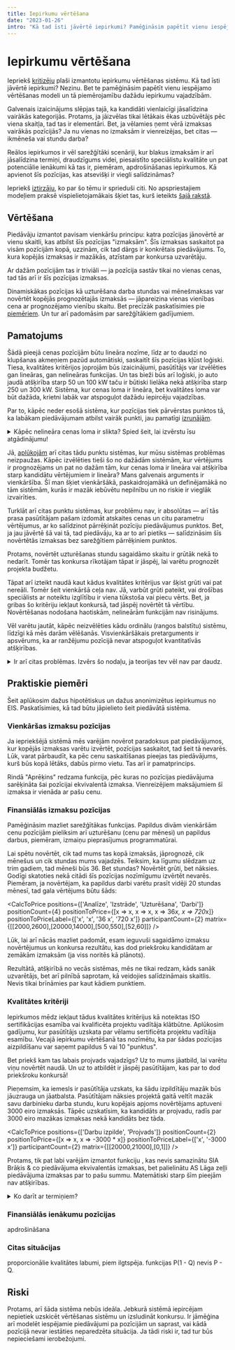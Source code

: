 ```yaml
---
title: Iepirkumu vērtēšana
date: "2023-01-26"
intro: "Kā tad īsti jāvērtē iepirkumi? Pamēģināsim papētīt vienu iespējamo vērtēšanas modeli un tā piemērotību dažādu iepirkumu vajadzībām."
---
```


<script>
import Calculator from '$components/TenderCalculator.svelte'
import CalcToPrice from '$components/TenderCalculatorToPrice.svelte'
import Katex from '$components/Katex.svelte'
</script>

# Iepirkumu vērtēšana

Iepriekš [kritizēju](/blog/iepirkumi) plaši izmantotu iepirkumu vērtēšanas
sistēmu. Kā tad īsti jāvērtē iepirkumi? Nezinu. Bet te pamēģināsim papētīt
vienu iespējamo vērtēšanas modeli un tā piemērojamību dažādu iepirkumu
vajadzībām.

Galvenais izaicinājums slēpjas tajā, ka kandidāti vienlaicīgi jāsalīdzina
vairākās kategorijās. Protams, ja jāizvēlas tikai lētākais ēkas uzbūvētājs
pēc viena skaitļa, tad tas ir elementāri. Bet, ja vēlamies ņemt vērā izmaksas
vairākās pozīcijās? Ja nu vienas no izmaksām ir vienreizējas, bet citas —
ikmēneša vai stundu darba?

Reālos iepirkumos ir vēl sarežģītāki scenāriji, kur blakus izmaksām ir arī
jāsalīdzina termiņi, draudzīgums videi, piesaistīto speciālistu kvalitāte un
pat potenciālie ienākumi kā tas ir, piemēram, apdrošināšanas iepirkumos. Kā
apvienot šīs pozīcijas, kas atsevišķi ir viegli salīdzināmas?

Iepriekš [iztirzāju](/blog/iepirkumu-teorija), ko par šo tēmu ir sprieduši
citi. No apspriestajiem modeļiem praksē vispielietojamākais šķiet tas, kurš
ieteikts [šajā rakstā](https://www.sciencedirect.com/science/article/abs/pii/S1478409213000198).

## Vērtēšana

Piedāvāju izmantot pavisam vienkāršu principu: katra pozīcijas jānovērtē ar
vienu skaitli, kas atbilst šīs pozīcijas "izmaksām". Šīs izmaksas saskaitot pa
visām pozīcijām kopā, uzzinām, cik tad dārgs ir konkrētais piedāvājums. To,
kura kopējās izmaksas ir mazākās, atzīstam par konkursa uzvarētāju.

Ar dažām pozīcijām tas ir triviāli — ja pozīcija sastāv tikai no vienas cenas,
tad tās arī ir šīs pozīcijas izmaksas.

Dinamiskākas pozīcijas kā uzturēšana darba stundas vai mēnešmaksas var novērtēt
kopējās prognozētajās izmaksās — jāpareizina vienas vienības cena ar
prognozējamo vienību skaitu. Bet precīzāk paskatīsimies pie [piemēriem](#praktiskie-piemēri).
Un tur arī padomāsim par sarežģītākiem gadījumiem.

## Pamatojums

Šādā pieejā cenas pozīcijām būtu lineāra nozīme, līdz ar to daudzi no klupšanas
akmeņiem pazūd automātiski, saskaitīt šīs pozīcijas kļūst loģiski. Tiesa,
kvalitātes kritērijos joprojām būs izaicinājumi, pasūtītājs var izvēlēties gan
lineāras, gan nelineāras funkcijas. Un tas bieži būs arī loģiski, jo auto
jaudā atšķirība starp 50 un 100 kW taču ir būtiski lielāka nekā atšķirība starp
250 un 300 kW. Sistēma, kur cenas loma ir lineāra, bet kvalitātes loma var būt
dažāda, krietni labāk var atspoguļot dažādu iepircēju vajadzības.

Par to, kāpēc neder esošā sistēma, kur pozīcijas tiek pārvērstas punktos tā,
ka labākam piedāvājumam atbilst vairāk punkti, jau pamatīgi [izrunājām](/blog/iepirkumi).

<details>
<summary>Kāpēc nelineāra cenas loma ir slikta? Spied šeit, lai izvērstu īsu
atgādinājumu!</summary>
Par sliktumu runāsim praktiski — aplūkojot konkrēto, Latvijā populāro iepirkumu
vērtēšanas sistēmu. Ja pozīcijā Analīze kandidāta AS Lāga zeļļi piedāvājums ir
būtiski dārgāks nekā kandidāta SIA Brāķis & co piedāvājums, tad vēl palielinot
cenu šajā pozīcijā, AS Lāga zeļļi punktus vairs īpaši nezaudēs. Rezultātā
kandidāts ir ieinteresēts sadārdzināt šo pozīciju, uz tās rēķina padarot lētākas
pārējās pozīcijas.

<Calculator
	positionCount={3}
	participantCount={2}
	weights={[20,20,20]}
	matrix={[[5000,100],[50,100],[50,100]]} />

Gana patoloģiskos gadījumos kandidāts vienā pozīcijā cenu var audzēt praktiski
neierobežoti un joprojām uzvarēt. Reālu iepirkumu analīzē [novērtēts](http://www.ippa.org/images/JOPP/vol17/issue-1/Article_4_Stilger-et-al.pdf),
ka pie mums populārajā vērtēšanas sistēmā 10.5% iepirkumu uzvarētājs varētu
palikt tas pats arī sadārdzinot savu piedāvājumu veselas 50 reizes. Gluži kā
tabulā virs šīs rindkopas — "Lāga zeļļi" taču uzvarētu liekot analīzes
pozīcijā kaut vai ceturtdaļmiljonu.
</details>

Jā, [aplūkojām](/blog/iepirkumu-teorija) arī citas tādu punktu sistēmas, kur
mūsu sistēmas problēmas neizpaužas. Kāpēc izvēlēties tieši šo no dažādām
sistēmām, kur vērtējums ir prognozējams un pat no dažām tām, kur cenas loma ir
lineāra vai atšķirība starp kandidātu vērtējumiem ir lineāra? Mans galvenais
arguments ir vienkāršība. Šī man šķiet vienkāršākā, paskaidrojamākā un
definējamākā no tām sistēmām, kurās ir mazāk iebūvētu nepilnību un no riskie
ir vieglāk izvairīties.

Turklāt arī citas punktu sistēmas, kur problēmu nav, ir absolūtas — arī tās
prasa pasūtītājam pašam izdomāt atskaites cenas un citu parametru vērtējumus,
ar ko salīdzinot pārrēķināt pozīciju piedāvājumus punktos. Bet, ja jau jāvērtē
šā vai tā, tad piedāvāju, ka ar to arī pietiks — salīdzināsim šīs novērtētās
izmaksas bez sarežģītiem pārrēķiniem punktos.

Protams, novērtēt uzturēšanas stundu sagaidāmo skaitu ir grūtāk nekā to
nedarīt. Tomēr tas konkursa rīkotājam tāpat ir jāspēj, lai varētu prognozēt
projekta budžetu.

Tāpat arī izteikt naudā kaut kādus kvalitātes kritērijus var šķist grūti vai
pat nereāli. Tomēr šeit vienkāršā ceļa nav. Jā, varbūt grūti pateikt, vai
drošības speciālists ar noteiktu izglītību ir viena tūkstoša vai piecu vērts.
Bet, ja gribas šo kritēriju iekļaut konkursā, tad jāspēj novērtēt tā vērtību.
Novērtēšanas nodošana haotiskām, nelineārām funkcijām nav risinājums.

Vēl varētu jautāt, kāpēc neizvēlēties kādu ordinālu (rangos balstītu) sistēmu,
līdzīgi kā mēs darām vēlēšanās. Visvienkāršākais pretarguments ir apsvērums, ka
ar ranžējumu pozīcijā nevar atspoguļot kvantitatīvās atšķirības.

<details>
<summary>Ir arī citas problēmas. Izvērs šo nodaļu, ja teorijas tev vēl nav par daudz.</summary>

Teorētiski ordinālās sistēmas, kur katrā pozīcijā saranžējam kandidātus,
pieliekam pozīcijām svarus un atrodam konsensus secību starp šīm secībām ir
vilinošas. Ir taču zināms, ka šādas sistēmas (piemēram [šī](https://en.wikipedia.org/wiki/Kemeny%E2%80%93Young_method)
vai [mans absolūtais favorīts](https://arxiv.org/abs/1502.06498) ranžēšanas
jomā) varētu novest pie konsensus ranga, kas pēc daudzām aksiomām ir
visgodīgākais. Arī vēlēšanās parasti izmanto fundamentāli ordinālas sistēmas.

Tomēr ir vairākas problēmas:

- Rangos balstītās konsensus metodes ir grūti sarēķināt. Ne tikai tai ziņā, ka
aprēķini būtu grūti saprotami parastiem cilvēkiem, bet arī datoram grūti veicami.
- Tajās iegūstamie vērtējumi nav dalībniekiem prognozējami, ir grūti
piedāvājumu pielāgot pasūtītāja prioritātēm.
- Tām mēdz izpausties pašām savi [paradoksi](https://en.wikipedia.org/wiki/Arrow%27s_impossibility_theorem).
- Kvantitatīvās pozīcijās (piem. cenās) taču ir būtisks ne tikai ranžējums, bet
arī relatīvā atšķirība.

</details>

## Praktiskie piemēri

Šeit aplūkosim dažus hipotētiskus un dažus anonimizētus iepirkumus no EIS.
Paskatīsimies, kā tad būtu jāpielieto šeit piedāvātā sistēma.

### Vienkāršas izmaksu pozīcijas

Ja iepriekšējā sistēmā mēs varējām novērot paradoksus pat piedāvājumos, kur
kopējās izmaksas varētu izvērtēt, pozīcijas saskaitot, tad šeit tā nevarēs.
Lūk, varat pārbaudīt, ka pēc cenu saskaitīšanas pieejas tas piedāvājums, kurš
būs kopā lētāks, dabūs pirmo vietu. Tas arī ir pamatprincips.

Rindā "Aprēķins" redzama funkcija, pēc kuras no pozīcijas piedāvājuma <Katex math='x' />
sarēķināta šai pozīcijai ekvivalentā izmaksa. Vienreizējiem maksājumiem šī
izmaksa ir vienāda ar pašu cenu.

<CalcToPrice
	editable={true}
	positionCount={3}
	participantCount={2}
	matrix={[[200,101],[50,100],[50,100]]} />

### Finansiālās izmaksu pozīcijas

Pamēģināsim mazliet sarežģītākas funkcijas. Papildus divām vienkāršām cenu
pozīcijām pieliksim arī uzturēšanu (cenu par mēnesi) un papildus darbus,
piemēram, izmaiņu pieprasījumus programmatūrai.

Lai spētu novērtēt, cik tad mums tas kopā izmaksās, jāprognozē, cik mēnešus
un cik stundas mums vajadzēs. Teiksim, ka līgumu slēdzam uz trim gadiem, tad
mēneši būs 36. Bet stundas? Novērtēt grūti, bet nāksies. Godīgi skatoties nekā
citādi šīs pozīcijas nozīmīgumu izvērtēt nevarēs. Piemēram, ja novērtējam, ka
papildus darbi varētu prasīt vidēji 20 stundas mēnesī, tad gala vērtējums būtu
šāds:

<CalcToPrice
	positions={['Analīze', 'Izstrāde', 'Uzturēšana', 'Darbi']}
	positionCount={4}
	positionToPrice={[x => x, x => x, x => 36*x, x => 720*x]}
	positionToPriceLabel={['x', 'x', '36 x', '720 x']}
	participantCount={2}
	matrix={[[2000,2600],[20000,14000],[500,550],[52,60]]} />

Lūk, lai arī nācās mazliet padomāt, esam ieguvuši sagaidāmo izmaksu
novērtējumus un konkursa rezultātu, kas dod priekšroku kandidātam ar zemākām
izmaksām (ja viss noritēs kā plānots).

Rezultātā, atšķirībā no vecās sistēmas, mēs ne tikai redzam, kāds sanāk
uzvarētājs, bet arī pilnībā saprotam, kā veidojies salīdzināmais skaitlis.
Nevis tikai brīnāmies par kaut kādiem punktiem.

### Kvalitātes kritēriji

Iepirkumos mēdz iekļaut tādus kvalitātes kritērijus kā noteiktas ISO
sertifikācijas esamība vai kvalificēta projektu vadītāja klātbūtne. Aplūkosim
gadījumu, kur pasūtītājs uzskata par vēlamu sertificēta projektu vadītāja
esamību. Vecajā iepirkumu vērtēšanā tas nozīmētu, ka par šādas pozīcijas
aizpildīšanu var saņemt papildus 5 vai 10 "punktus".

Bet priekš kam tas labais projvads vajadzīgs? Uz to mums jāatbild, lai varētu
viņu novērtēt naudā. Un uz to atbildēt ir jāspēj pasūtītājam, kas par to dod
priekšroku konkursā!

Pieņemsim, ka iemesls ir pasūtītāja uzskats, ka šādu izpildītāju mazāk būs
jāuzrauga un jāatbalsta. Pasūtītājam nāksies projektā gaitā veltīt mazāk savu
darbinieku darba stundu, kuru kopējais apjoms novērtējams aptuveni 3000 eiro
izmaksās. Tāpēc uzskatīsim, ka kandidāts ar projvadu, radīs par 3000 eiro
mazākas izmaksas nekā kandidāts bez tāda.

<CalcToPrice
	positions={['Darbu izpilde', 'Projvads']}
	positionCount={2}
	positionToPrice={[x => x, x => -3000 * x]}
	positionToPriceLabel={['x', '-3000 x']}
	participantCount={2}
	matrix={[[20000,21000],[0,1]]} />

Protams, tik pat labi varējām izmantot funkciju <Katex math="3000(1-x)" />, kas
nevis samazinātu SIA Brāķis & co piedāvājuma ekvivalentās izmaksas, bet
palielinātu AS Lāga zeļļi piedāvājuma izmaksas par to pašu summu. Matemātiski
starp šīm pieejām nav atšķirības.

<details>
<summary>Ko darīt ar termiņiem?</summary>
Kā vēl viens kvalitātes kritērijs reizēm tiek iesaistīts piegādes vai darbu
izpildes termiņš. Šo es ieteiktu vispār neizmantot. Ja nu konkursa uzvarētājs
nepagūst termiņā? Lauzt līgumu un sākt visu no sākuma, kad darbi gandrīz
pabeigti būtu pilnīgi nesaimnieciski. Bet atļaut tālāku izpildi (kaut vai ar
līgumsodu) būs netaisnīgi pret konkurentu, kurš termiņu novērtēja tādu, kādu
būtu patiesi izpildījis un tāpēc zaudēja konkursu.

Ja pasūtītājam termiņš nav obligāts, bet ir tik vēlams, ka par to varētu
samaksāt papildus, es iesaku paredzēt šādu punktu nolikumā un līgumā: ja
piegāde tiks veikta tik un tik ātrāk, tad būs bonusiņš tik un tik naudiņas.
</details>

### Finansiālās ienākumu pozīcijas

apdrošināšana

### Citas situācijas

proporcionālie kvalitātes labumi, piem ilgtspēja. funkcijas P(1 - Q) nevis P - Q.

## Riski

Protams, arī šāda sistēma nebūs ideāla. Jebkurā sistēmā iepircējam nepietiek
uzskicēt vērtēšanas sistēmu un izsludināt konkursu. Ir jāmēģina arī modelēt
iespējamie piedāvājumi pa pozīcijām un saprast, vai kādā pozīcijā nevar
iestāties neparedzēta situācija. Ja tādi riski ir, tad tur būs nepieciešami
ierobežojumi.
